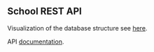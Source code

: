 ## School REST API

Visualization of the database structure see [here](https://whimsical.com/P1ukXmiDuh86vveuaBYoRt).

API [documentation]().
